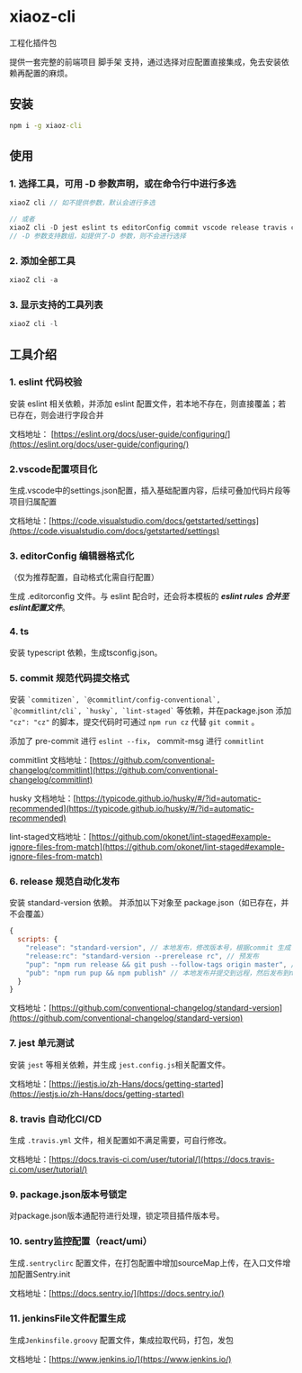 # xiaoz-cli
工程化插件包


提供一套完整的前端项目 脚手架 支持，通过选择对应配置直接集成，免去安装依赖再配置的麻烦。
## 安装
```cmd
npm i -g xiaoz-cli
```

## 使用
### 1. 选择工具，可用 -D 参数声明，或在命令行中进行多选
```js
xiaoZ cli // 如不提供参数，默认会进行多选

// 或者
xiaoZ cli -D jest eslint ts editorConfig commit vscode release travis clock sentry jenkins
// -D 参数支持数组，如提供了-D 参数，则不会进行选择

```
### 2. 添加全部工具
```js
xiaoZ cli -a
```

### 3. 显示支持的工具列表
```js
xiaoZ cli -l
```

## 工具介绍
### 1. eslint 代码校验

安装 eslint 相关依赖，并添加 eslint 配置文件，若本地不存在，则直接覆盖；若已存在，则会进行字段合并

文档地址： [https://eslint.org/docs/user-guide/configuring/](https://eslint.org/docs/user-guide/configuring/)

### 2.vscode配置项目化

生成.vscode中的settings.json配置，插入基础配置内容，后续可叠加代码片段等项目归属配置

文档地址：[https://code.visualstudio.com/docs/getstarted/settings](https://code.visualstudio.com/docs/getstarted/settings)

### 3. editorConfig 编辑器格式化
（仅为推荐配置，自动格式化需自行配置）

生成 .editorconfig 文件。与 eslint 配合时，还会将本模板的 ***eslint rules 合并至 eslint配置文件***。

### 4. ts

安装 typescript 依赖，生成tsconfig.json。

### 5. commit 规范代码提交格式
安装 ``` `commitizen`, `@commitlint/config-conventional`, `@commitlint/cli`, `husky`, `lint-staged` ``` 等依赖，并在package.json 添加 ``` "cz": "cz" ``` 的脚本，提交代码时可通过 ```npm run cz``` 代替 ```git commit``` 。

添加了 pre-commit 进行 ```eslint --fix```， commit-msg 进行 ``` commitlint ```

commitlint 文档地址：[https://github.com/conventional-changelog/commitlint](https://github.com/conventional-changelog/commitlint)

husky 文档地址：[https://typicode.github.io/husky/#/?id=automatic-recommended](https://typicode.github.io/husky/#/?id=automatic-recommended)

lint-staged文档地址：[https://github.com/okonet/lint-staged#example-ignore-files-from-match](https://github.com/okonet/lint-staged#example-ignore-files-from-match)

### 6. release 规范自动化发布

安装 standard-version 依赖。
并添加以下对象至 package.json（如已存在，并不会覆盖）
```js
{
  scripts: {
    "release": "standard-version", // 本地发布，修改版本号，根据commit 生成 changelog.md，不提交代码
    "release:rc": "standard-version --prerelease rc", // 预发布
    "pup": "npm run release && git push --follow-tags origin master", // 本地发布并提交到远程
    "pub": "npm run pup && npm publish" // 本地发布并提交到远程，然后发布到npm
  }
}
```
文档地址：[https://github.com/conventional-changelog/standard-version](https://github.com/conventional-changelog/standard-version)
### 7. jest 单元测试

安装 ```jest``` 等相关依赖，并生成 ```jest.config.js```相关配置文件。

文档地址：[https://jestjs.io/zh-Hans/docs/getting-started](https://jestjs.io/zh-Hans/docs/getting-started)
### 8. travis 自动化CI/CD

生成 ```.travis.yml``` 文件，相关配置如不满足需要，可自行修改。

文档地址：[https://docs.travis-ci.com/user/tutorial/](https://docs.travis-ci.com/user/tutorial/)

### 9. package.json版本号锁定

对package.json版本通配符进行处理，锁定项目插件版本号。
### 10. sentry监控配置（react/umi）

生成```.sentryclirc``` 配置文件，在打包配置中增加sourceMap上传，在入口文件增加配置Sentry.init

文档地址：[https://docs.sentry.io/](https://docs.sentry.io/)

### 11. jenkinsFile文件配置生成

生成```Jenkinsfile.groovy``` 配置文件，集成拉取代码，打包，发包

文档地址：[https://www.jenkins.io/](https://www.jenkins.io/)
